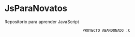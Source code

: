 # JsParaNovatos
Repositorio para aprender JavaScript

                                        PROYECTO ABANDONADO :C
                                       
